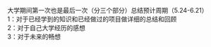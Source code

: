 大学期间第一次也是最后一次（分三个部分）总结预计周期（5.24-6.21）</br>
1：对于已经学到的知识和已经做过的项目做详细的总结和回顾</br>
2：对于自己大学经历的感想</br>
3：对于未来的畅想</br>
